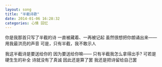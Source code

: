 ```yaml
---
layout: song 
title: "半截诗歌"
date: 2014-01-06 16:28:32
categories: 心情 回忆
---
```


你是我那首只写了半截的诗
一直被藏着、一再被记起
虽然很想把你朗诵出来——
用我最洪亮的声音
可是，只有半截，我不敢示人

我这半截诗是要送给你的
因为要送给你嘛——
只有半截我怎么拿得出手?
可若是硬生生的补全
诗就没有了真诚
因此还是算了罢
我还是把诗留给自己罢
